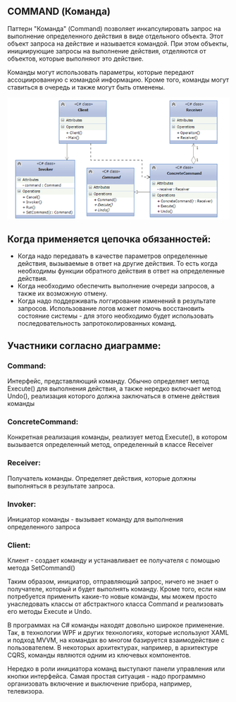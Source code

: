 ﻿## COMMAND (Команда)
Паттерн "Команда" (Command) позволяет инкапсулировать запрос на выполнение определенного действия в виде отдельного объекта. 
Этот объект запроса на действие и называется командой. При этом объекты, инициирующие запросы на выполнение действия, отделяются от объектов, которые выполняют это действие.

Команды могут использовать параметры, которые передают ассоциированную с командой информацию. Кроме того, команды могут ставиться в очередь и также могут быть отменены.

![Screenshot](Command.png)

## Когда применяется цепочка обязанностей:
* Когда надо передавать в качестве параметров определенные действия, вызываемые в ответ на другие действия. То есть когда необходимы функции обратного действия в ответ на определенные действия.
* Когда необходимо обеспечить выполнение очереди запросов, а также их возможную отмену.
* Когда надо поддерживать логгирование изменений в результате запросов. 
Использование логов может помочь восстановить состояние системы - для этого необходимо будет использовать последовательность запротоколированных команд.

## Участники согласно диаграмме:

### Command: 
Интерфейс, представляющий команду. Обычно определяет метод Execute() для выполнения действия, а также нередко включает метод Undo(), 
реализация которого должна заключаться в отмене действия команды

### ConcreteCommand: 
Конкретная реализация команды, реализует метод Execute(), в котором вызывается определенный метод, определенный в классе Receiver

### Receiver: 
Получатель команды. Определяет действия, которые должны выполняться в результате запроса.

### Invoker: 
Инициатор команды - вызывает команду для выполнения определенного запроса

### Client:
Клиент - создает команду и устанавливает ее получателя с помощью метода SetCommand()

Таким образом, инициатор, отправляющий запрос, ничего не знает о получателе, который и будет выполнять команду. 
Кроме того, если нам потребуется применить какие-то новые команды, мы можем просто унаследовать классы от абстрактного класса Command и реализовать его методы Execute и Undo.

В программах на C# команды находят довольно широкое применение. Так, в технологии WPF и других технологиях, которые используют XAML и подход MVVM, 
на командах во многом базируется взаимодействие с пользователем. В некоторых архитектурах, например, в архитектуре CQRS, команды являются одним из ключевых компонентов.

Нередко в роли инициатора команд выступают панели управления или кнопки интерфейса. Самая простая ситуация - надо программно организовать включение и выключение прибора, например, телевизора.